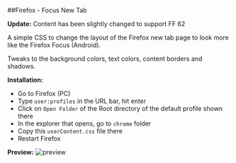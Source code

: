 ##Firefox - Focus New Tab

**Update:** Content has been slightly changed to support FF 62

A simple CSS to change the layout of the Firefox new tab page to look more like the Firefox Focus (Android).

Tweaks to the background colors, text colors, content borders and shadows.

**Installation:**

* Go to Firefox (PC)
* Type ```user:profiles``` in the URL bar, hit enter
* Click on ```Open Folder``` of the Root directory of the default profile shown there
* In the explorer that opens, go to ```chrome``` folder
* Copy this ```userContent.css``` file there
* Restart Firefox

**Preview:**
![preview](https://i.imgur.com/YuMt4GZ.png)
